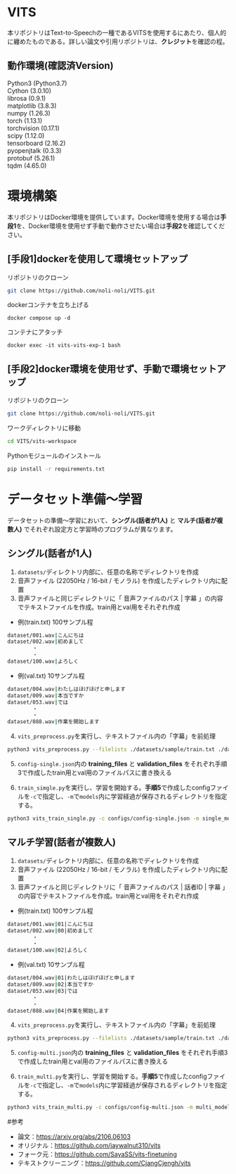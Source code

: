 # VITS
本リポジトリはText-to-Speechの一種であるVITSを使用するにあたり、個人的に纏めたものである。詳しい論文や引用リポジトリは、**クレジット**を確認の程。


## 動作環境(確認済Version)
Python3 (Python3.7)  
Cython (3.0.10)  
librosa (0.9.1)  
matplotlib (3.8.3)  
numpy (1.26.3)  
torch (1.13.1)  
torchvision (0.17.1)  
scipy (1.12.0)  
tensorboard (2.16.2)  
pyopenjtalk (0.3.3)  
protobuf (5.26.1)  
tqdm (4.65.0)  

# 環境構築
本リポジトリはDocker環境を提供しています。Docker環境を使用する場合は**手段1**を、Docker環境を使用せず手動で動作させたい場合は**手段2**を確認してください。



## [手段1]dockerを使用して環境セットアップ
リポジトリのクローン
```sh
git clone https://github.com/noli-noli/VITS.git
```
dockerコンテナを立ち上げる
```ssh
docker compose up -d
```
コンテナにアタッチ
```ssh
docker exec -it vits-vits-exp-1 bash
```



## [手段2]docker環境を使用せず、手動で環境セットアップ
リポジトリのクローン
```sh
git clone https://github.com/noli-noli/VITS.git
```
ワークディレクトリに移動
```sh
cd VITS/vits-workspace
```
Pythonモジュールのインストール
```sh
pip install -r requirements.txt
```


# データセット準備～学習
データセットの準備～学習において、**シングル(話者が1人)** と **マルチ(話者が複数人)** でそれぞれ設定方と学習時のプログラムが異なります。 

## シングル(話者が1人)
1. `datasets/`ディレクトリ内部に、任意の名称でディレクトリを作成
2. 音声ファイル (22050Hz / 16-bit / モノラル) を作成したディレクトリ内に配置
3. 音声ファイルと同じディレクトリに「 音声ファイルのパス | 字幕 」の内容でテキストファイルを作成。train用とval用をそれぞれ作成  

- 例(train.txt) 100サンプル程
```bash
dataset/001.wav|こんにちは
dataset/002.wav|初めまして
        ・
        ・
dataset/100.wav|よろしく
```  

- 例(val.txt) 10サンプル程
```bash
dataset/004.wav|わたしはほげほげと申します
dataset/009.wav|本当ですか
dataset/053.wav|では
        ・
        ・
dataset/088.wav|作業を開始します
```  

4. `vits_preprocess.py`を実行し、テキストファイル内の「字幕」を前処理
```bash
python3 vits_preprocess.py --filelists ./datasets/sample/train.txt ./datasets/sample/val.txt
```  


5. `config-single.json`内の **training_files** と **validation_files** をそれぞれ手順3で作成したtrain用とval用のファイルパスに書き換える  

6. `train_simgle.py`を実行し、学習を開始する。**手順5**で作成したconfigファイルを` -c `で指定し、` -m `で`models`内に学習経過が保存されるディレクトリを指定する。
```bash
python3 vits_train_single.py -c configs/config-single.json -m single_model
```  

## マルチ学習(話者が複数人)
1. `datasets/`ディレクトリ内部に、任意の名称でディレクトリを作成
2. 音声ファイル (22050Hz / 16-bit / モノラル) を作成したディレクトリ内に配置
3. 音声ファイルと同じディレクトリに「 音声ファイルのパス | 話者ID | 字幕 」の内容でテキストファイルを作成。train用とval用をそれぞれ作成  

- 例(train.txt) 100サンプル程
```bash
dataset/001.wav|01|こんにちは
dataset/002.wav|00|初めまして
        ・
        ・
dataset/100.wav|02|よろしく
```  

- 例(val.txt) 10サンプル程
```bash
dataset/004.wav|01|わたしはほげほげと申します
dataset/009.wav|02|本当ですか
dataset/053.wav|03|では
        ・
        ・
dataset/088.wav|04|作業を開始します
```  

4. `vits_preprocess.py`を実行し、テキストファイル内の「字幕」を前処理
```bash
python3 vits_preprocess.py --filelists ./datasets/sample/train.txt ./datasets/sample/val.txt
```  


5. `config-multi.json`内の **training_files** と **validation_files** をそれぞれ手順3で作成したtrain用とval用のファイルパスに書き換える  

6. `train_multi.py`を実行し、学習を開始する。**手順5**で作成したconfigファイルを` -c `で指定し、` -m `で`models`内に学習経過が保存されるディレクトリを指定する。
```bash
python3 vits_train_multi.py -c configs/config-multi.json -m multi_model
```  

#参考
 - 論文：https://arxiv.org/abs/2106.06103
 - オリジナル：https://github.com/jaywalnut310/vits
 - フォーク元：https://github.com/SayaSS/vits-finetuning
 - テキストクリーニング：https://github.com/CjangCjengh/vits
